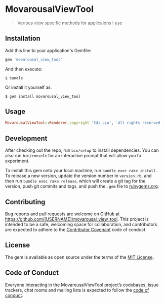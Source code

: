 # MovarousalViewTool

> Various view specific methods for applicaions I use

## Installation

Add this line to your application's Gemfile:

```ruby
gem 'movarousal_view_tool'
```

And then execute:

    $ bundle

Or install it yourself as:

    $ gem install movarousal_view_tool

## Usage

```ruby
MovarousalViewTool::Renderer.copyright 'Edi Liu', 'All rights reserved'
```

## Development

After checking out the repo, run `bin/setup` to install dependencies. You can also run `bin/console` for an interactive prompt that will allow you to experiment.

To install this gem onto your local machine, run `bundle exec rake install`. To release a new version, update the version number in `version.rb`, and then run `bundle exec rake release`, which will create a git tag for the version, push git commits and tags, and push the `.gem` file to [rubygems.org](https://rubygems.org).

## Contributing

Bug reports and pull requests are welcome on GitHub at https://github.com/[USERNAME]/movarousal_view_tool. This project is intended to be a safe, welcoming space for collaboration, and contributors are expected to adhere to the [Contributor Covenant](http://contributor-covenant.org) code of conduct.

## License

The gem is available as open source under the terms of the [MIT License](https://opensource.org/licenses/MIT).

## Code of Conduct

Everyone interacting in the MovarousalViewTool project’s codebases, issue trackers, chat rooms and mailing lists is expected to follow the [code of conduct](https://github.com/[USERNAME]/movarousal_view_tool/blob/master/CODE_OF_CONDUCT.md).
